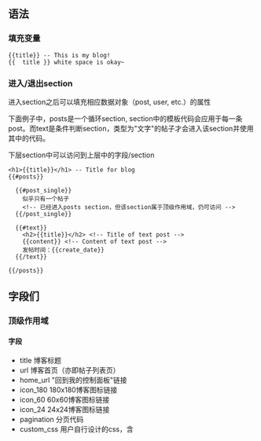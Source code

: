 ## 语法

### 填充变量

    {{title}} -- This is my blog!
    {{  title }} white space is okay~

### 进入/退出section

进入section之后可以填充相应数据对象（post, user, etc.）的属性

下面例子中，posts是一个循环section, section中的模板代码会应用于每一条post。而text是条件判断section，类型为"文字"的帖子才会进入该section并使用其中的代码。

下层section中可以访问到上层中的字段/section

    <h1>{{title}}</h1> -- Title for blog
    {{#posts}}

      {{#post_single}}
        似乎只有一个帖子
        <!-- 已经进入posts section，但该section属于顶级作用域，仍可访问 -->
      {{/post_single}}

      {{#text}}
        <h2>{{title}}</h2> <!-- Title of text post -->
        {{content}} <!-- Content of text post -->
        发帖时间：{{create_date}}
      {{/text}}

    {{/posts}}


## 字段们

### 顶级作用域

#### 字段

* title 博客标题
* url 博客首页（亦即帖子列表页）
* home_url "回到我的控制面板"链接
* icon_180 180x180博客图标链接
* icon_60 60x60博客图标链接
* icon_24 24x24博客图标链接
* pagination 分页代码
* custom_css 用户自行设计的css，含<style>标签

#### section

* posts 循环展示每个帖子，帖子单页与列表页皆可用
* post_single 若当前页面为帖子单页会进入该section

### posts section

posts section中的字段是各类帖子共享的

#### 字段

* create_date 帖子的发表时间
* type 帖子类型，为每种帖子单独写class时可用
* url 帖子单页链接
* comments_count 帖子回复数量
* load_comments 加载回复代码

#### section

* author 进入作者section，可访问帖子作者信息
* repost_tag 生成一个<a>标签用于转帖；section中间的内容会放在<a>标签下
* fave_tag 生成一个<a>标签用于喜欢该帖子；section中间的内容会放在<a>标签下

### text section

posts section下可用，"文字"类型的帖子可进入该section

#### 字段

* title 标题内容，可能为空
* content 正文内容，可能为空

### photo_single/photo_set section

posts section下可用，"图片"类型的帖子如果只有一张图片可进入photo_single section，若多于一张则可进入photo_set section。

#### 字段

* content 描述内容，可能为空

#### section

* photos 进入photos section循环访问每张图片信息(即使只有一张)

### photos section

photo_single/photo_set section下可用

#### 字段

* desc 图片描述
* image_original 原始图片链接
* image_500 图片链接，宽度不超过500px
* image_180 180x300图片链接
* image_60 60x60图片链接

### link section

posts section下可用，"链接"类型的帖子可进入该section

#### 字段

* title 标题内容，可能为空
* shared_url 推荐的链接URL
* content 描述内容，可能为空

### video section

posts section下可用，"视频"类型的帖子可进入该section

#### 字段

* video_code_500 大坨视频代码，点击展开后宽度为500px
* content 描述内容，可能为空

### user section

帖子中的author section属user section
未来可能开放页面管理员／成员等

* name 用户名
* user_url 用户主页面链接
* avatar_180 180x180头像图片链接
* avatar_60 60x60头像图片链接
* avatar_24 24x24头像图片链接
